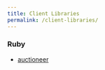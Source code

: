 ```yaml
---
title: Client Libraries
permalink: /client-libraries/
---
```


### Ruby

- [auctioneer](https://github.com/18f/auctioneer)
